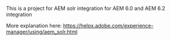 This is a project for AEM solr integration for AEM 6.0 and AEM 6.2 integration

More explanation here: https://helpx.adobe.com/experience-manager/using/aem_solr.html